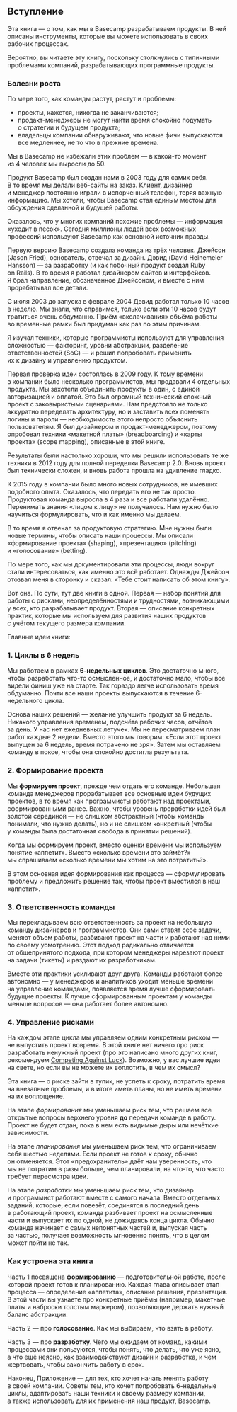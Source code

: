 ## Вступление

Эта книга — о том, как мы в Basecamp разрабатываем продукты. В ней описаны инструменты, которые вы можете использовать в своих рабочих процессах.

Вероятно, вы читаете эту книгу, поскольку столкнулись с типичными проблемами компаний, разрабатывающих программные продукты.

### Болезни роста

По мере того, как команды растут, растут и проблемы:

* проекты, кажется, никогда не заканчиваются;
* продакт-менеджеры не могут найти время спокойно подумать о стратегии и будущем продукта;
* владельцы компании обнаруживают, что новые фичи выпускаются все медленнее, не то что в прежние времена.

Мы в Basecamp не избежали этих проблем — в какой-то момент из 4 человек мы выросли до 50.

Продукт Basecamp был создан нами в 2003 году для самих себя. В то время мы делали веб-сайты на заказ. Клиент, дизайнер и менеджер постоянно играли в испорченный телефон, теряя важную информацию. Мы хотели, чтобы Basecamp стал единым местом для обсуждения сделанной и будущей работы. 

Оказалось, что у многих компаний похожие проблемы — информация «уходит в песок». Сегодня миллионы людей всех возможных профессий используют Basecamp как основной источник правды.

Первую версию Basecamp создала команда из трёх человек. Джейсон (Jason Fried), основатель, отвечал за дизайн. Дэвид (David Heinemeier Hansson) — за разработку (и как побочный продукт создал Ruby on Rails). В то время я работал дизайнером сайтов и интерфейсов. Я брал направление, обозначенное Джейсоном, и вместе с ним прорабатывал все детали.

С июля 2003 до запуска в феврале 2004 Дэвид работал только 10 часов в неделю. Мы знали, что справимся, только если эти 10 часов будут тратиться очень обдуманно. Приём «вколачивания» объёма работы во временные рамки был придуман как раз по этим причинам.

Я изучал техники, которые программисты используют для управления сложностью — факторинг, уровни абстракции, разделение ответственностей (SoC) — и решил попробовать применить их к дизайну и управлению продуктом.

Первая проверка идеи состоялась в 2009 году. К тому времени в компании было несколько программистов, мы продавали 4 отдельных продукта. Мы захотели объединить продукты в один, с единой авторизацией и оплатой. Это был огромный технический сложный проект с заковыристыми сценариями. Нам предстояло не только аккуратно переделать архитектуру, но и заставить всех поменять логины и пароли — необходимость этого непросто объяснить пользователям. Я был дизайнером и продакт-менеджером, поэтому опробовал техники «макетной платы» (breadboarding) и «карты проекта» (scope mapping), описанные в этой книге.

Результаты были настолько хороши, что мы решили использовать те же техники в 2012 году для полной переделки Basecamp 2.0. Вновь проект был технически сложен, и вновь работа прошла на удивление гладко.

К 2015 году в компании было много новых сотрудников, не имевших подобного опыта. Оказалось, что передать его не так просто. Продуктовая команда выросла в 4 раза и все работали удалённо. Перенимать знания «лицом к лицу» не получалось. Нам нужно было научиться формулировать, что и как именно мы делаем.

В то время я отвечал за продуктовую стратегию. Мне нужны были новые термины, чтобы описать наши процессы. Мы описали «формирование проекта» (shaping), «презентацию» (pitching) и «голосование» (betting). 

По мере того, как мы документировали эти процессы, люди вокруг стали интересоваться, как именно это всё работает. Однажды Джейсон отозвал меня в сторонку и сказал: «Тебе стоит написать об этом книгу».

Вот она. По сути, тут две книги в одной. Первая — набор понятий для работы с рисками, неопределённостями и трудностями, возникающими у всех, кто разрабатывает продукт. Вторая — описание конкретных практик, которые мы используем для развития наших продуктов с учётом текущего размера компании.


Главные идеи книги:

### 1. Циклы в 6 недель

Мы работаем в рамках **6-недельных циклов**. Это достаточно много, чтобы разработать что-то осмысленное, и достаточно мало, чтобы все видели финиш уже на старте. Так гораздо легче использовать время обдуманно. Почти все наши проекты выпускаются в течение 6-недельного цикла.

Основа наших решений — желание улучшить продукт за 6 недель. Никакого управления временем, подсчёта рабочих часов, отчётов за день. У нас нет ежедневных летучек. Мы не пересматриваем план работ каждые 2 недели. Вместо этого мы говорим: «Если этот проект выпущен за 6 недель, время потрачено не зря». Затем мы оставляем команду в покое, чтобы она спокойно достигла результата.

### 2. Формирование проекта

Мы **формируем проект**, прежде чем отдать его команде. Небольшая команда менеджеров прорабатывает все основные идеи будущих проектов, в то время как программисты работают над проектами, сформированными ранее. Важно, чтобы уровень проработки идей был золотой серединой — не слишком абстрактный (чтобы команды понимали, что нужно делать), но и не слишком конкретный (чтобы у команды была достаточная свобода в принятии решений).

Когда мы формируем проект, вместо оценки времени мы используем понятие «аппетит». Вместо «сколько времени это займёт?» мы спрашиваем «сколько времени мы хотим на это потратить?».

В этом основная идея формирования как процесса — сформулировать проблему и предложить решение так, чтобы проект вместился в наш «аппетит».


### 3. Ответственность команды

Мы перекладываем всю ответственность за проект на небольшую команду дизайнеров и программистов. Они сами ставят себе задачи, меняют объем работы, разбивают проект на части и работают над ними по своему усмотрению. Этот подход радикально отличается от общепринятого подхода, при котором менеджеры нарезают проект на задачи (тикеты) и раздают их разработчикам.

Вместе эти практики усиливают друг друга. Команды работают более автономно — у менеджеров и аналитиков уходит меньше времени на управление командами, появляется время лучше сформировать будущие проекты. К лучше сформированным проектам у команды меньше вопросов — она работает более автономно.

### 4. Управление рисками

На каждом этапе цикла мы управляем одним конкретным риском — не выпустить проект вовремя. В этой книге нет ничего про риск разработать ненужный проект (про это написано много других книг, рекомендуем [Competing Against Luck](https://www.amazon.com/Competing-Against-Luck-Innovation-Customer/dp/0062435612)). Возможно, у вас лучшие идеи на свете, но если вы не можете их воплотить, в чем их смысл?

Эта книга — о риске зайти в тупик, не успеть к сроку, потратить время на внезапные проблемы, и в итоге иметь планы, но не иметь времени на их воплощение.

На этапе _формирования_ мы уменьшаем риск тем, что решаем все открытые вопросы верхнего уровня **до** передачи команде в работу. Проект не будет отдан, пока в нем есть видимые дыры или нечёткие зависимости.

На этапе _планирования_ мы уменьшаем риск тем, что ограничиваем себя шестью неделями. Если проект не готов к сроку, обычно он отменяется. Этот «предохранитель» даёт нам уверенность, что мы не потратим в разы больше, чем планировали, на что-то, что часто требует пересмотра идеи.

На этапе _разработки_ мы уменьшаем риск тем, что дизайнер и программист работают вместе с самого начала. Вместо отдельных заданий, которые, если повезёт, соединятся в последний день в работающий проект, команда разбивает проект на осмысленные части и выпускает их по одной, не дожидаясь конца цикла. Обычно команда начинает с самых непонятных частей и, выпуская часть за частью, получает возможность мгновенно понять, что в целом может пойти не так.


### Как устроена эта книга

Часть 1 посвящена **формированию** — подготовительной работе, после которой проект готов к планированию. Каждая глава описывает этап процесса — определение «аппетита», описание решения, презентация. В этой части вы узнаете про конкретные приёмы (например, макетные платы и наброски толстым маркером), позволяющие держать нужный баланс абстракции.

Часть 2 — про **голосование**. Как мы выбираем, что взять в работу.

Часть 3 — про **разработку**. Чего мы ожидаем от команд, какими процессами они пользуются, чтобы понять, что делать, что уже ясно, а что ещё неясно, как взаимодействуют дизайн и разработка, и чем жертвовать, чтобы закончить работу в срок.

Наконец, Приложение — для тех, кто хочет начать менять работу в своей компании. Советы тем, кто хочет попробовать 6-недельные циклы, адаптировать наши техники к своему размеру компании, а также использовать для их применения наш продукт, Basecamp.